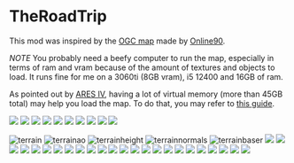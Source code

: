 # TheRoadTrip
This mod was inspired by the [OGC map](https://www.beamng.com/resources/ogc-map-ultimate-beam-ng-map-0-27-compatible.22814/) made by [Online90](https://www.beamng.com/resources/authors/online90.483354/).


*NOTE*
You probably need a beefy computer to run the map, especially in terms of ram and vram because of the amount of textures and objects to load.
It runs fine for me on a 3060ti (8GB vram), i5 12400 and 16GB of ram.

As pointed out by [ARES IV](https://www.beamng.com/members/ares-iv.347113/), having a lot of virtual memory (more than 45GB total) may help you load the map.
To do that, you may refer to [this guide](https://www.windowscentral.com/how-change-virtual-memory-size-windows-10).

![](screenshots/screenshot_2023-07-13_05-20-51.png) ![](screenshots/screenshot_2023-07-13_01-37-03.png) ![](screenshots/screenshot_2023-07-13_05-16-09.png) ![](screenshots/screenshot_2023-07-13_05-17-06.png) ![](screenshots/screenshot_2023-07-13_05-17-38.png) ![](screenshots/screenshot_2023-07-13_05-18-04.png) ![](screenshots/screenshot_2023-07-13_05-18-24.png) ![](screenshots/screenshot_2023-07-13_05-18-43.png) ![](screenshots/screenshot_2023-07-13_05-19-16.png) ![](screenshots/screenshot_2023-07-13_05-19-37.png)

![terrain](screenshots/image.png)
![terrainao](screenshots/image-1.png)
![terrainheight](screenshots/image-2.png)
![terrainnormals](screenshots/image-3.png)
![terrainbaser](screenshots/image-4.png)
![](screenshots/theTerrain_layerMap_23_sand.png) ![](screenshots/theTerrain_layerMap_0_groundmodel_asphalt1.png) ![](screenshots/theTerrain_layerMap_1_Grass.png) ![](screenshots/theTerrain_layerMap_2_Grass2.png) ![](screenshots/theTerrain_layerMap_3_Grass3.png) ![](screenshots/theTerrain_layerMap_4_Grass4.png) ![](screenshots/theTerrain_layerMap_5_Rock.png) ![](screenshots/theTerrain_layerMap_6_RockyDirt.png) ![](screenshots/theTerrain_layerMap_7_BeachSand.png) ![](screenshots/theTerrain_layerMap_8_asphalt.png) ![](screenshots/theTerrain_layerMap_9_asphalt2.png) ![](screenshots/theTerrain_layerMap_10_groundmodel_asphalt_old.png) ![](screenshots/theTerrain_layerMap_11_dirt_loose_dusty.png) ![](screenshots/theTerrain_layerMap_12_dirt_loose.png) ![](screenshots/theTerrain_layerMap_13_forest_floor.png) ![](screenshots/theTerrain_layerMap_14_dirt_grass.png) ![](screenshots/theTerrain_layerMap_15_Dirt.png) ![](screenshots/theTerrain_layerMap_16_Forest.png) ![](screenshots/theTerrain_layerMap_17_Rock_cliff.png) ![](screenshots/theTerrain_layerMap_18_gravel.png) ![](screenshots/theTerrain_layerMap_19_asphalt_prepped.png) ![](screenshots/theTerrain_layerMap_20_dirt_sandy.png) ![](screenshots/theTerrain_layerMap_21_dirt_rocky.png) ![](screenshots/theTerrain_layerMap_22_dirt_rocky_large.png)